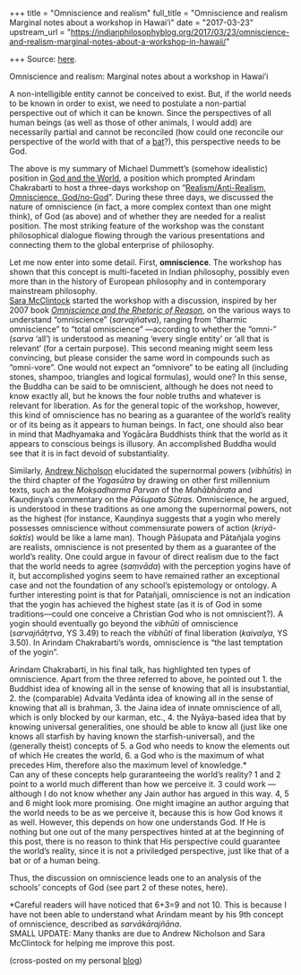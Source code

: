 +++
title = "Omniscience and realism"
full_title = "Omniscience and realism Marginal notes about a workshop in Hawai’i"
date = "2017-03-23"
upstream_url = "https://indianphilosophyblog.org/2017/03/23/omniscience-and-realism-marginal-notes-about-a-workshop-in-hawaii/"

+++
Source: [here](https://indianphilosophyblog.org/2017/03/23/omniscience-and-realism-marginal-notes-about-a-workshop-in-hawaii/).

Omniscience and realism: Marginal notes about a workshop in Hawai’i

A non-intelligible entity cannot be conceived to exist. But, if the
world needs to be known in order to exist, we need to postulate a
non-partial perspective out of which it can be known. Since the
perspectives of all human beings (as well as those of other animals, I
would add) are necessarily partial and cannot be reconciled (how could
one reconcile our perspective of the world with that of a
[bat](http://www.jstor.org/stable/2183914?seq=1#page_scan_tab_contents)?),
this perspective needs to be God.  

The above is my summary of Michael Dummett’s (somehow idealistic)
position in [God and the World](http://www.iep.utm.edu/dummett/#SH3e), a
position which prompted Arindam Chakrabarti to host a three-days
workshop on “[Realism/Anti-Realism, Omniscience,
God/no-God](http://hawaii.edu/phil/international-workshop-realismanti-realism-omniscience-godno-god/)”.
During these three days, we discussed the nature of omniscience (in
fact, a more complex context than one might think), of God (as above)
and of whether they are needed for a realist position. The most striking
feature of the workshop was the constant philosophical dialogue flowing
through the various presentations and connecting them to the global
enterprise of philosophy.

Let me now enter into some detail. First, **omniscience**. The workshop
has shown that this concept is multi-faceted in Indian philosophy,
possibly even more than in the history of European philosophy and in
contemporary mainstream philosophy.  
[Sara
McClintock](http://religion.emory.edu/home/people/faculty/mcclintock-sara.html)
started the workshop with a discussion, inspired by her 2007 book
*[Omniscience and the Rhetoric of
Reason](http://www.wisdompubs.org/book/omniscience-and-rhetoric-reason)*,
on the various ways to understand “omniscience” (*sarvajñatva*), ranging
from “dharmic omniscience” to “total omniscience” —according to whether
the “omni-” (*sarva* ‘all’) is understood as meaning ‘every single
entity’ or ‘all that is relevant’ (for a certain purpose). This second
meaning might seem less convincing, but please consider the same word in
compounds such as “omni-vore”. One would not expect an “omnivore” to be
eating all (including stones, shampoo, triangles and logical formulas),
would one? In this sense, the Buddha can be said to be omniscient,
although he does not need to know exactly all, but he knows the four
noble truths and whatever is relevant for liberation. As for the general
topic of the workshop, however, this kind of omniscience has no bearing
as a guarantee of the world’s reality or of its being as it appears to
human beings. In fact, one should also bear in mind that Madhyamaka and
Yogācāra Buddhists think that the world as it appears to conscious
beings is illusory. An accomplished Buddha would see that it is in fact
devoid of substantiality.

Similarly, [Andrew
Nicholson](http://www.stonybrook.edu/commcms/asianamerican/facultystaff/AndrewNicholson.html)
elucidated the supernormal powers (*vibhūti*s) in the third chapter of
the *Yogasūtra* by drawing on other first millennium texts, such as the
*Mokṣadharma Parvan* of the *Mahābhārata* and Kauṇḍinya’s commentary on
the *Pāśupata Sūtra*s. Omniscience, he argued, is understood in these
traditions as one among the supernormal powers, not as the highest (for
instance, Kauṇḍinya suggests that a yogin who merely possesses
omniscience without commensurate powers of action (*kriyā-śaktis*) would
be like a lame man). Though Pāśupata and Pātañjala yogins are realists,
omniscience is not presented by them as a guarantee of the world’s
reality. One could argue in favour of direct realism due to the fact
that the world needs to agree (*saṃvāda*) with the perception yogins
have of it, but accomplished yogins seem to have remained rather an
exceptional case and not the foundation of any school’s epistemology or
ontology. A further interesting point is that for Patañjali, omniscience
is not an indication that the yogin has achieved the highest state (as
it is of God in some traditions—could one conceive a Christian God who
is not omniscient?). A yogin should eventually go beyond the *vibhūti*
of omniscience (*sarvajñātṛtva*, YS 3.49) to reach the *vibhūti* of
final liberation (*kaivalya*, YS 3.50). In Arindam Chakrabarti’s words,
omniscience is “the last temptation of the yogin”.

Arindam Chakrabarti, in his final talk, has highlighted ten types of
omniscience. Apart from the three referred to above, he pointed out 1.
the Buddhist idea of knowing all in the sense of knowing that all is
insubstantial, 2. the (comparable) Advaita Vedānta idea of knowing all
in the sense of knowing that all is brahman, 3. the Jaina idea of innate
omniscience of all, which is only blocked by our karman, etc., 4. the
Nyāya-based idea that by knowing universal generalities, one should be
able to know all (just like one knows all starfish by having known the
starfish-universal), and the (generally theist) concepts of 5. a God who
needs to know the elements out of which He creates the world, 6. a God
who is the maximum of what precedes Him, therefore also the maximum
level of knowledge.\*  
Can any of these concepts help guraranteeing the world’s reality? 1 and
2 point to a world much different than how we perceive it. 3 could work
—although I do not know whether any Jain author has argued in this way.
4, 5 and 6 might look more promising. One might imagine an author
arguing that the world needs to be as we perceive it, because this is
how God knows it as well. However, this depends on how one understands
God. If He is nothing but one out of the many perspectives hinted at at
the beginning of this post, there is no reason to think that His
perspective could guarantee the world’s reality, since it is not a
priviledged perspective, just like that of a bat or of a human being.

Thus, the discussion on omniscience leads one to an analysis of the
schools’ concepts of God (see part 2 of these notes, here).

\*Careful readers will have noticed that 6+3=9 and not 10. This is
because I have not been able to understand what Arindam meant by his 9th
concept of omniscience, described as *sarvākārajñāna*.  
SMALL UPDATE: Many thanks are due to Andrew Nicholson and Sara
McClintock for helping me improve this post.

(cross-posted on my personal [blog](http://elisafreschi.com))
